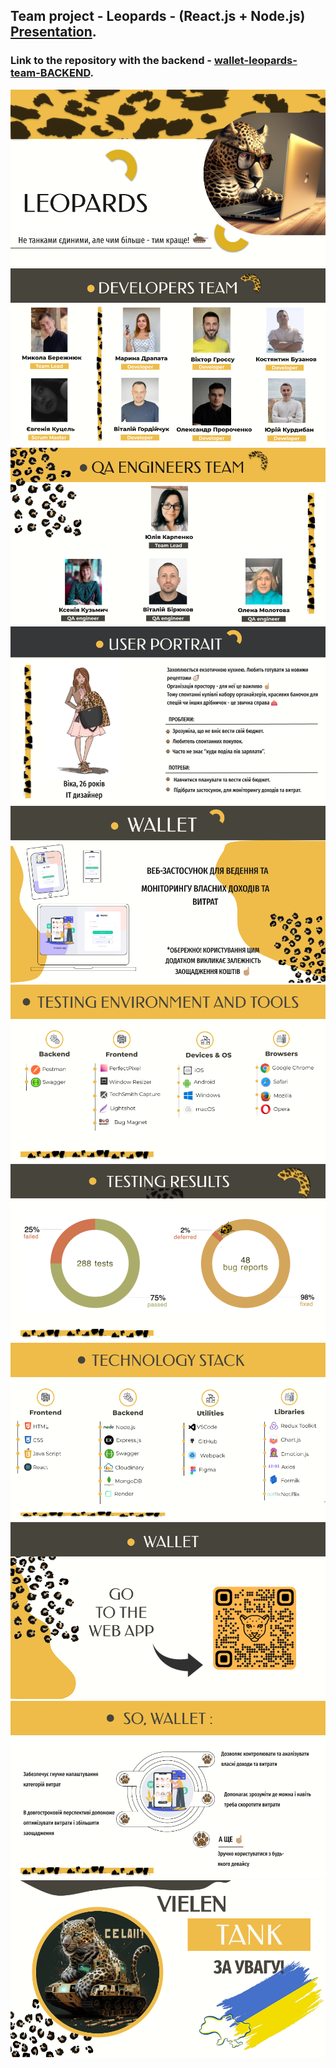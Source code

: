 ## Team project - Leopards - (React.js + Node.js) [Presentation](https://docs.google.com/presentation/d/1ghHmu4KxqoAxRfyjh7vbxmoD73I836FVUIqyNHDuXu4/edit?usp=sharing).

### Link to the repository with the backend - [wallet-leopards-team-BACKEND](https://github.com/jekiekolya/wallet-leopards-team-BACKEND).

![GitHub actions settings](./assets/Leopards%20team.png)
![GitHub actions settings](<./assets/Leopards team (1).png>)
![GitHub actions settings](<./assets/Leopards team (2).png>)
![GitHub actions settings](<./assets/Leopards team (3).png>)
![GitHub actions settings](<./assets/Leopards team (4).png>)
![GitHub actions settings](<./assets/Leopards team (test).png>)
![GitHub actions settings](<./assets/Leopards team (5).png>)
![GitHub actions settings](<./assets/Leopards team (dev).png>)
![GitHub actions settings](<./assets/Leopards team (6).png>)
![GitHub actions settings](<./assets/Leopards team (7).png>)
![GitHub actions settings](<./assets/Leopards team (8).png>)
